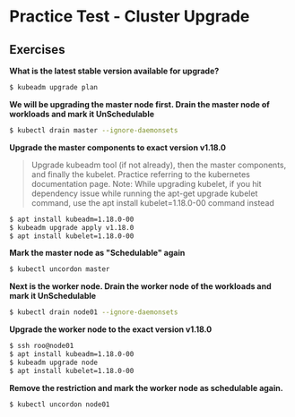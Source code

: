 # Practice Test - Cluster Upgrade

## Exercises

**What is the latest stable version available for upgrade?**

```bash
$ kubeadm upgrade plan
```

**We will be upgrading the master node first. Drain the master node of workloads and mark it UnSchedulable**

```bash
$ kubectl drain master --ignore-daemonsets
```

**Upgrade the master components to exact version v1.18.0**

> Upgrade kubeadm tool (if not already), then the master components, and finally the kubelet. Practice referring to the kubernetes documentation page. Note: While upgrading kubelet, if you hit dependency issue while running the apt-get upgrade kubelet command, use the apt install kubelet=1.18.0-00 command instead

```bash
$ apt install kubeadm=1.18.0-00
$ kubeadm upgrade apply v1.18.0
$ apt install kubelet=1.18.0-00
```

**Mark the master node as "Schedulable" again**

```bash
$ kubectl uncordon master
```

**Next is the worker node. Drain the worker node of the workloads and mark it UnSchedulable**

```bash
$ kubectl drain node01 --ignore-daemonsets
```

**Upgrade the worker node to the exact version v1.18.0**

```bash
$ ssh roo@node01
$ apt install kubeadm=1.18.0-00
$ kubeadm upgrade node
$ apt install kubelet=1.18.0-00
```

**Remove the restriction and mark the worker node as schedulable again.**

```bash
$ kubectl uncordon node01
```
